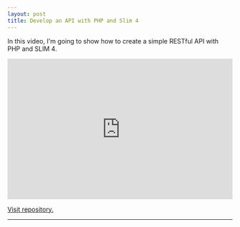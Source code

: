 ```yaml
---
layout: post
title: Develop an API with PHP and Slim 4
---
```


In this video, I'm going to show how to create a simple RESTful API with PHP and SLIM 4.

<div style="position: relative; padding-bottom: 62.5%; height: 0;"><iframe src="https://www.loom.com/embed/bbb6f7cdfc1d48bab766456efc081c30" frameborder="0" webkitallowfullscreen mozallowfullscreen allowfullscreen style="position: absolute; top: 0; left: 0; width: 100%; height: 100%;"></iframe></div>

[Visit repository.](https://github.com/maurobonfietti/slim4-api-skeleton)

----
